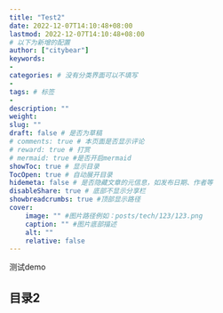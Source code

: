 ```yaml
---
title: "Test2"
date: 2022-12-07T14:10:48+08:00
lastmod: 2022-12-07T14:10:48+08:00
# 以下为新增的配置
author: ["citybear"]
keywords: 
- 
categories: # 没有分类界面可以不填写
- 
tags: # 标签
- 
description: ""
weight:
slug: ""
draft: false # 是否为草稿
# comments: true # 本页面是否显示评论
# reward: true # 打赏
# mermaid: true #是否开启mermaid
showToc: true # 显示目录
TocOpen: true # 自动展开目录
hidemeta: false # 是否隐藏文章的元信息，如发布日期、作者等
disableShare: true # 底部不显示分享栏
showbreadcrumbs: true #顶部显示路径
cover:
    image: "" #图片路径例如：posts/tech/123/123.png
    caption: "" #图片底部描述
    alt: ""
    relative: false
---
```


测试demo

## 目录2